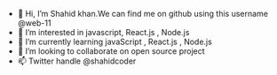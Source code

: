 - 👋 Hi, I’m  Shahid khan.We can find me on github using this username @web-11
- 👀 I’m interested in javascript, React.js , Node.js 
- 🌱 I’m currently learning javaScript , React.js , Node.js
- 💞️ I’m looking to collaborate on open source project
- 📫 Twitter handle @shahidcoder

<!---
web-11/web-11 is a ✨ special ✨ repository because its `README.md` (this file) appears on your GitHub profile.
You can click the Preview link to take a look at your changes.
--->
